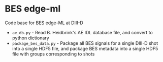 # BES edge-ml

Code base for BES edge-ML at DIII-D

- `ae_db.py` - Read B. Heidbrink's AE IDL database file, and convert to python dictionary
- `package_bes_data.py` - Package all BES signals for a single DIII-D shot into a single HDF5 file, and package BES
metadata into a single HDF5 file with groups corresponding to shots